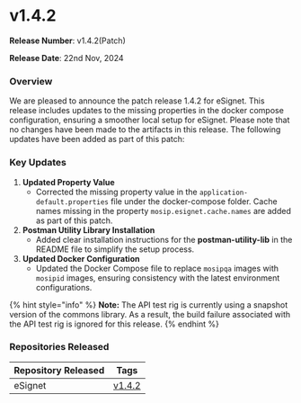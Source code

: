 # v1.4.2

**Release Number**: v1.4.2(Patch)

**Release Date**: 22nd Nov, 2024

### **Overview**

We are pleased to announce the patch release 1.4.2 for eSignet. This release includes updates to the missing properties in the docker compose configuration, ensuring a smoother local setup for eSignet. Please note that no changes have been made to the artifacts in this release. The following updates have been added as part of this patch:

### Key Updates <a href="#enhancements-and-updates" id="enhancements-and-updates"></a>

1. **Updated Property Value**
   * Corrected the missing property value in the `application-default.properties` file under the docker-compose folder. Cache names missing in the property `mosip.esignet.cache.names` are added as part of this patch.
2. **Postman Utility Library Installation**
   * Added clear installation instructions for the **postman-utility-lib** in the README file to simplify the setup process.
3. **Updated Docker Configuration**
   * Updated the Docker Compose file to replace `mosipqa` images with `mosipid` images, ensuring consistency with the latest environment configurations.

{% hint style="info" %}
**Note:** The API test rig is currently using a snapshot version of the commons library. As a result, the build failure associated with the API test rig is ignored for this release.
{% endhint %}

### **Repositories Released** <a href="#repositories-released" id="repositories-released"></a>

| **Repository Released** | **Tags**                                                |
| ----------------------- | ------------------------------------------------------- |
|  eSignet                | [ v1.4.2](https://github.com/mosip/esignet/tree/v1.4.2) |

